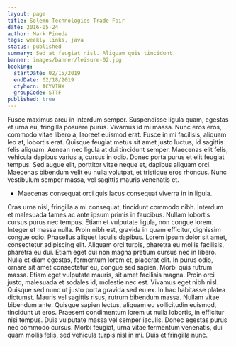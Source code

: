 ```yaml
---
layout: page
title: Solemn Technologies Trade Fair
date: 2016-05-24
author: Mark Pineda
tags: weekly links, java
status: published
summary: Sed at feugiat nisl. Aliquam quis tincidunt.
banner: images/banner/leisure-02.jpg
booking:
  startDate: 02/15/2019
  endDate: 02/18/2019
  ctyhocn: ACYVIHX
  groupCode: STTF
published: true
---
```

Fusce maximus arcu in interdum semper. Suspendisse ligula quam, egestas et urna eu, fringilla posuere purus. Vivamus id mi massa. Nunc eros eros, commodo vitae libero a, laoreet euismod erat. Fusce in mi facilisis, aliquam leo at, lobortis erat. Quisque feugiat metus sit amet justo luctus, id sagittis felis aliquam. Aenean nec ligula at dui tincidunt semper. Maecenas elit felis, vehicula dapibus varius a, cursus in odio. Donec porta purus et elit feugiat tempus. Sed augue elit, porttitor vitae neque et, dapibus aliquam orci. Maecenas bibendum velit eu nulla volutpat, et tristique eros rhoncus. Nunc vestibulum semper massa, vel sagittis mauris venenatis et.

* Maecenas consequat orci quis lacus consequat viverra in in ligula.

Cras urna nisl, fringilla a mi consequat, tincidunt commodo nibh. Interdum et malesuada fames ac ante ipsum primis in faucibus. Nullam lobortis cursus purus nec tempus. Etiam et vulputate ligula, non congue lorem. Integer et massa nulla. Proin nibh est, gravida in quam efficitur, dignissim congue odio. Phasellus aliquet iaculis dapibus. Lorem ipsum dolor sit amet, consectetur adipiscing elit. Aliquam orci turpis, pharetra eu mollis facilisis, pharetra eu dui. Etiam eget dui non magna pretium cursus nec in libero.
Nulla et diam egestas, fermentum lorem et, placerat elit. In purus odio, ornare sit amet consectetur eu, congue sed sapien. Morbi quis rutrum massa. Etiam eget vulputate mauris, sit amet facilisis magna. Proin orci justo, malesuada et sodales id, molestie nec est. Vivamus eget nibh nisl. Quisque sed nunc ut justo porta gravida sed eu ex. In hac habitasse platea dictumst. Mauris vel sagittis risus, rutrum bibendum massa. Nullam vitae bibendum ante. Quisque sapien lectus, aliquam eu sollicitudin euismod, tincidunt ut eros. Praesent condimentum lorem ut nulla lobortis, in efficitur nisi tempus. Duis vulputate massa vel semper iaculis. Donec egestas purus nec commodo cursus. Morbi feugiat, urna vitae fermentum venenatis, dui quam mollis felis, sed vehicula turpis nisl in mi. Duis et fringilla nunc.
